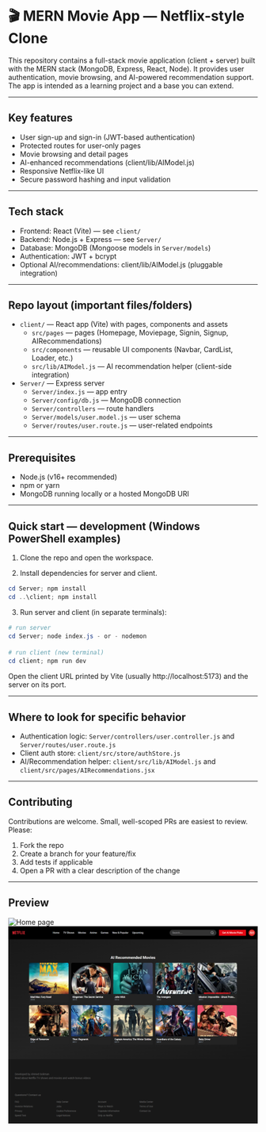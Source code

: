 # 🎬 MERN Movie App — Netflix-style Clone

This repository contains a full-stack movie application (client + server) built with the MERN stack (MongoDB, Express, React, Node). It provides user authentication, movie browsing, and AI-powered recommendation support. The app is intended as a learning project and a base you can extend.

---

## Key features

- User sign-up and sign-in (JWT-based authentication)
- Protected routes for user-only pages
- Movie browsing and detail pages
- AI-enhanced recommendations (client/lib/AIModel.js)
- Responsive Netflix-like UI
- Secure password hashing and input validation

---

## Tech stack

- Frontend: React (Vite) — see `client/`
- Backend: Node.js + Express — see `Server/`
- Database: MongoDB (Mongoose models in `Server/models`)
- Authentication: JWT + bcrypt
- Optional AI/recommendations: client/lib/AIModel.js (pluggable integration)

---

## Repo layout (important files/folders)

- `client/` — React app (Vite) with pages, components and assets
	- `src/pages` — pages (Homepage, Moviepage, Signin, Signup, AIRecommendations)
	- `src/components` — reusable UI components (Navbar, CardList, Loader, etc.)
	- `src/lib/AIModel.js` — AI recommendation helper (client-side integration)
- `Server/` — Express server
	- `Server/index.js` — app entry
	- `Server/config/db.js` — MongoDB connection
	- `Server/controllers` — route handlers
	- `Server/models/user.model.js` — user schema
	- `Server/routes/user.route.js` — user-related endpoints

---

## Prerequisites

- Node.js (v16+ recommended)
- npm or yarn
- MongoDB running locally or a hosted MongoDB URI

---

## Quick start — development (Windows PowerShell examples)

1) Clone the repo and open the workspace.

2) Install dependencies for server and client.

```powershell
cd Server; npm install
cd ..\client; npm install
```

3)  Run server and client (in separate terminals):

```powershell
# run server
cd Server; node index.js - or - nodemon

# run client (new terminal)
cd client; npm run dev
```

Open the client URL printed by Vite (usually http://localhost:5173) and the server on its port.

---

## Where to look for specific behavior

- Authentication logic: `Server/controllers/user.controller.js` and `Server/routes/user.route.js`
- Client auth store: `client/src/store/authStore.js`
- AI/Recommendation helper: `client/src/lib/AIModel.js` and `client/src/pages/AIRecommendations.jsx`

---

## Contributing

Contributions are welcome. Small, well-scoped PRs are easiest to review. Please:

1. Fork the repo
2. Create a branch for your feature/fix
3. Add tests if applicable
4. Open a PR with a clear description of the change

---

## Preview

![Home page](assets/homepage.png)
![Generated Movies](assets/GeneratedMovie.png)